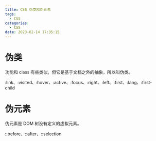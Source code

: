 ```yaml
---
title: CSS 伪类和伪元素
tags:
  - CSS
categories:
  - CSS
date: 2023-02-14 17:35:15
---
```


# 伪类

功能和 class 有些类似，但它是基于文档之外的抽象，所以叫伪类。

:link、:visited、:hover、:active、:focus、:right、:left、:first、:lang、:first-child

# 伪元素

伪元素是 DOM 树没有定义的虚拟元素。

::before、::after、::selection
